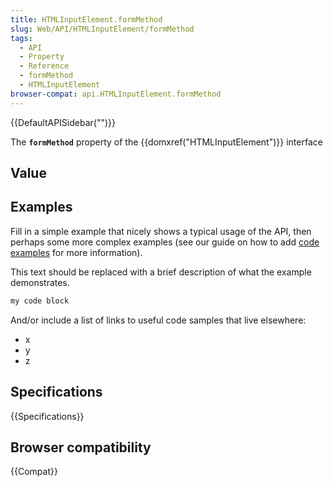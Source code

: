 ```yaml
---
title: HTMLInputElement.formMethod
slug: Web/API/HTMLInputElement/formMethod
tags:
  - API
  - Property
  - Reference
  - formMethod
  - HTMLInputElement
browser-compat: api.HTMLInputElement.formMethod
---
```

{{DefaultAPISidebar("")}}

The **`formMethod`** property of the {{domxref("HTMLInputElement")}} interface 

## Value



## Examples

Fill in a simple example that nicely shows a typical usage of the API, then perhaps some more complex examples (see our guide on how to add [code examples](/en-US/docs/MDN/Contribute/Structures/Code_examples) for more information).

This text should be replaced with a brief description of what the example demonstrates.

```js
my code block
```

And/or include a list of links to useful code samples that live elsewhere:

*   x
*   y
*   z

## Specifications

{{Specifications}}

## Browser compatibility

{{Compat}}



